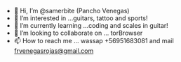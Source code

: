 - 👋 Hi, I’m @samerbite (Pancho Venegas)
- 👀 I’m interested in ...guitars, tattoo and sports!
- 🌱 I’m currently learning ...coding and scales in guitar!
- 💞️ I’m looking to collaborate on ... torBrowser
- 📫 How to reach me ... wassap +56951683081 and mail frvenegasrojas@gmail.com

<!---
samerbite/samerbite is a ✨ special ✨ repository because its `README.md` (this file) appears on your GitHub profile.
You can click the Preview link to take a look at your changes.
--->

